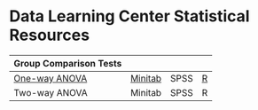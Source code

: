 # Data Learning Center Statistical Resources

| Group Comparison Tests | | | |
| --- | :---: | :---: | :---: |
| [One-way ANOVA](https://online.stat.psu.edu/stat500/lesson/10/10.1) | [Minitab](https://support.minitab.com/en-us/minitab/18/help-and-how-to/modeling-statistics/anova/how-to/one-way-anova/before-you-start/example/) | SPSS | [R](https://tylerbg.github.io/DLC_stat_resources/docs/one-way-ANOVA) |
| Two-way ANOVA | Minitab | SPSS | R |

